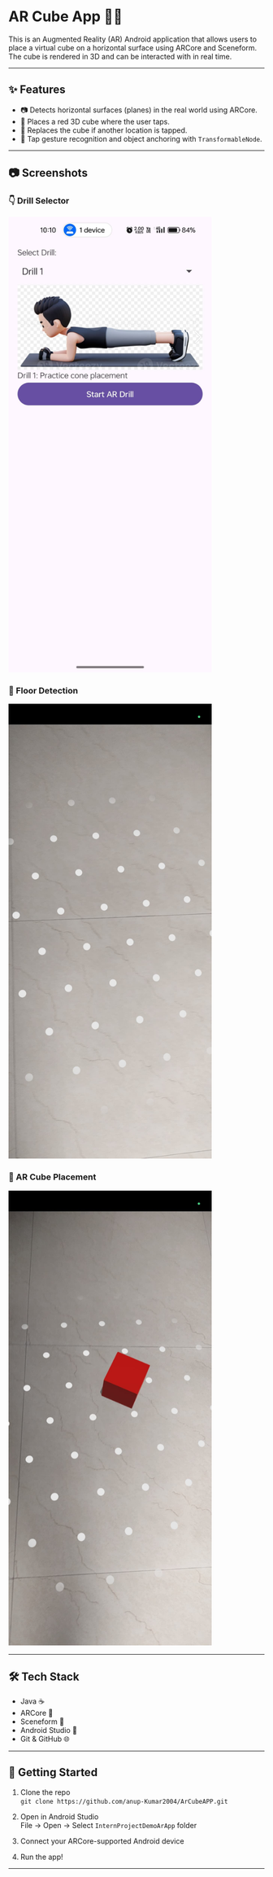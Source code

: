 # AR Cube App 🧊📱

This is an Augmented Reality (AR) Android application that allows users to place a virtual cube on a horizontal surface using ARCore and Sceneform. The cube is rendered in 3D and can be interacted with in real time.

---

## ✨ Features

- 📷 Detects horizontal surfaces (planes) in the real world using ARCore.  
- 🧱 Places a red 3D cube where the user taps.  
- 🔁 Replaces the cube if another location is tapped.  
- 🧭 Tap gesture recognition and object anchoring with `TransformableNode`.

---

## 📷 Screenshots

### 👇 Drill Selector  
<img src="screenshots/img1.jpg" alt="Selecting Drill Using DropDown" width="400"/>

### 🧱 Floor Detection  
<img src="screenshots/img2.jpg" alt="Dotted Grids" width="400"/>

### 🔷 AR Cube Placement  
<img src="screenshots/img3.jpg" alt="Red Cube Placement" width="400"/>

---

## 🛠️ Tech Stack

- Java ☕
- ARCore 📱
- Sceneform 🧱
- Android Studio 🧰
- Git & GitHub 🌐

---

## 🚀 Getting Started

1. Clone the repo  
   `git clone https://github.com/anup-Kumar2004/ArCubeAPP.git`

2. Open in Android Studio  
   File → Open → Select `InternProjectDemoArApp` folder

3. Connect your ARCore-supported Android device

4. Run the app!

---

